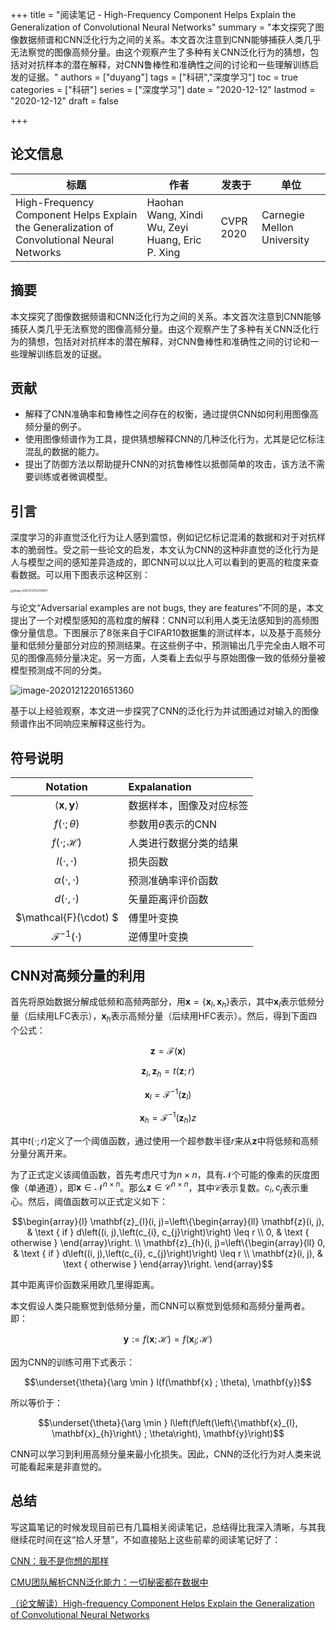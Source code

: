 +++
title = "阅读笔记 - High-Frequency Component Helps Explain the Generalization of Convolutional Neural Networks"
summary = "本文探究了图像数据频谱和CNN泛化行为之间的关系。本文首次注意到CNN能够捕获人类几乎无法察觉的图像高频分量。由这个观察产生了多种有关CNN泛化行为的猜想，包括对对抗样本的潜在解释，对CNN鲁棒性和准确性之间的讨论和一些理解训练启发的证据。"
authors = ["duyang"]
tags = ["科研","深度学习"]
toc = true
categories = ["科研"]
series = ["深度学习"]
date = "2020-12-12"
lastmod = "2020-12-12"
draft = false

+++


## 论文信息

| 标题                                                         | 作者                                            | 发表于    | 单位                       |
| ------------------------------------------------------------ | ----------------------------------------------- | --------- | -------------------------- |
| High-Frequency Component Helps Explain the Generalization of Convolutional Neural Networks | Haohan Wang, Xindi Wu, Zeyi Huang, Eric P. Xing | CVPR 2020 | Carnegie Mellon University |

## 摘要

本文探究了图像数据频谱和CNN泛化行为之间的关系。本文首次注意到CNN能够捕获人类几乎无法察觉的图像高频分量。由这个观察产生了多种有关CNN泛化行为的猜想，包括对对抗样本的潜在解释，对CNN鲁棒性和准确性之间的讨论和一些理解训练启发的证据。

## 贡献

- 解释了CNN准确率和鲁棒性之间存在的权衡，通过提供CNN如何利用图像高频分量的例子。
- 使用图像频谱作为工具，提供猜想解释CNN的几种泛化行为，尤其是记忆标注混乱的数据的能力。
- 提出了防御方法以帮助提升CNN的对抗鲁棒性以抵御简单的攻击，该方法不需要训练或者微调模型。

## 引言

深度学习的非直觉泛化行为让人感到震惊，例如记忆标记混淆的数据和对于对抗样本的脆弱性。受之前一些论文的启发，本文认为CNN的这种非直觉的泛化行为是人与模型之间的感知差异造成的，即CNN可以以比人可以看到的更高的粒度来查看数据。可以用下图表示这种区别：

<img src="https://i.loli.net/2020/12/12/WknwpqmzGZcXhvY.png" alt="image-20201212152259847" style="zoom:30%;" />

与论文“Adversarial examples are not bugs, they are features”不同的是，本文提出了一个对模型感知的高粒度的解释：CNN可以利用人类无法感知到的高频图像分量信息。下图展示了8张来自于CIFAR10数据集的测试样本，以及基于高频分量和低频分量部分对应的预测结果。在这些例子中，预测输出几乎完全由人眼不可见的图像高频分量决定。另一方面，人类看上去似乎与原始图像一致的低频分量被模型预测成不同的分类。

![image-20201212201651360](https://i.loli.net/2020/12/12/TbEVQDO7uKv4pdj.png)

基于以上经验观察，本文进一步探究了CNN的泛化行为并试图通过对输入的图像频谱作出不同响应来解释这些行为。

## 符号说明

|                Notation                | Expalanation             |
| :------------------------------------: | :----------------------- |
| $\langle\mathbf{x}, \mathbf{y}\rangle$ | 数据样本，图像及对应标签 |
|          $f(\cdot ; \theta)$           | 参数用$\theta$表示的CNN  |
|        $f(\cdot ; \mathcal{H})$        | 人类进行数据分类的结果   |
|            $l(\cdot,\cdot)$            | 损失函数                 |
|         $\alpha(\cdot,\cdot)$          | 预测准确率评价函数       |
|            $d(\cdot,\cdot)$            | 矢量距离评价函数         |
|         $\mathcal{F}(\cdot) $          | 傅里叶变换               |
|       $\mathcal{F}^{-1}(\cdot)$        | 逆傅里叶变换             |

## CNN对高频分量的利用

首先将原始数据分解成低频和高频两部分，用$\mathbf{x}=\{\mathbf{x}_l,\mathbf{x}_h\}$表示，其中$\mathbf{x}_l$表示低频分量（后续用LFC表示），$\mathbf{x}_h$表示高频分量（后续用HFC表示）。然后，得到下面四个公式：

$$\mathbf{z} =\mathcal{F}(\mathbf{x})$$

$$\mathbf{z}_{l},\mathbf{z}_{h}=t(\mathbf{z};r)$$

$$\mathbf{x}_{l}= \mathcal{F}^{-1}\left(\mathbf{z}_{l}\right)$$

$$\mathbf{x}_{h}=\mathcal{F}^{-1}\left(\mathbf{z}_{h}\right)z$$

其中$t(\cdot; r)$定义了一个阈值函数，通过使用一个超参数半径$r$来从$\mathbf{z}$中将低频和高频分量分离开来。

为了正式定义该阈值函数，首先考虑尺寸为$n\times n$，具有$\mathcal{N}$个可能的像素的灰度图像（单通道），即$\mathbf{x}\in \mathcal{N}^{n\times n}$。那么$\mathbf{z}\in \mathcal{C}^{n\times n}$，其中$\mathcal{C}$表示复数。$c_i,c_j$表示重心。然后，阈值函数可以正式定义如下：

$$\begin{array}{l}
\mathbf{z}_{l}(i, j)=\left\{\begin{array}{ll}
\mathbf{z}(i, j), & \text { if } d\left((i, j),\left(c_{i}, c_{j}\right)\right) \leq r \\
0, & \text { otherwise }
\end{array}\right. \\
\mathbf{z}_{h}(i, j)=\left\{\begin{array}{ll}
0, & \text { if } d\left((i, j),\left(c_{i}, c_{j}\right)\right) \leq r \\
\mathbf{z}(i, j), & \text { otherwise }
\end{array}\right.
\end{array}$$

其中距离评价函数采用欧几里得距离。

本文假设人类只能察觉到低频分量，而CNN可以察觉到低频和高频分量两者。即：

$$\mathbf{y}:=f(\mathbf{x} ; \mathcal{H})=f\left(\mathbf{x}_{l} ; \mathcal{H}\right)$$

因为CNN的训练可用下式表示：

$$\underset{\theta}{\arg \min } l(f(\mathbf{x} ; \theta), \mathbf{y})$$

所以等价于：

$$\underset{\theta}{\arg \min } l\left(f\left(\left\{\mathbf{x}_{l}, \mathbf{x}_{h}\right\} ; \theta\right), \mathbf{y}\right)$$

CNN可以学习到利用高频分量来最小化损失。因此，CNN的泛化行为对人类来说可能看起来是非直觉的。

## 总结

写这篇笔记的时候发现目前已有几篇相关阅读笔记，总结得比我深入清晰，与其我继续花时间在这“拾人牙慧”，不如直接贴上这些前辈的阅读笔记好了：

[CNN：我不是你想的那样](https://zhuanlan.zhihu.com/p/315601295)

[CMU团队解析CNN泛化能力：一切秘密都在数据中](https://zhuanlan.zhihu.com/p/248068207)

[（论文解读）High-frequency Component Helps Explain the Generalization of Convolutional Neural Networks](https://blog.csdn.net/qq_43414059/article/details/107423915)







